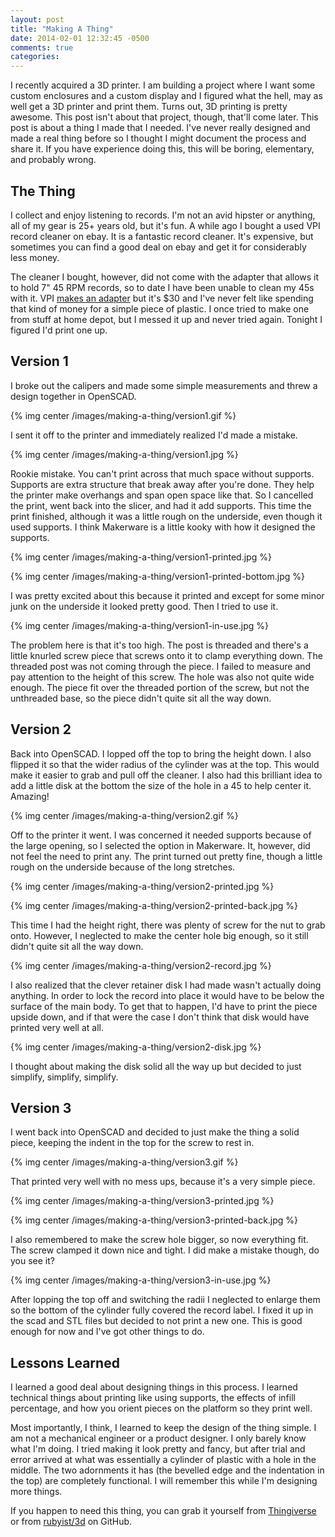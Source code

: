 ```yaml
---
layout: post
title: "Making A Thing"
date: 2014-02-01 12:32:45 -0500
comments: true
categories: 
---
```


I recently acquired a 3D printer. I am building a project where I want some custom enclosures and a custom display and I figured what the hell, may as well get a 3D printer and print them. Turns out, 3D printing is pretty awesome. This post isn't about that project, though, that'll come later. This post is about a thing I made that I needed. I've never really designed and made a real thing before so I thought I might document the process and share it. If you have experience doing this, this will be boring, elementary, and probably wrong.

## The Thing
I collect and enjoy listening to records. I'm not an avid hipster or anything, all of my gear is 25+ years old, but it's fun. A while ago I bought a used VPI record cleaner on ebay. It is a fantastic record cleaner. It's expensive, but sometimes you can find a good deal on ebay and get it for considerably less money.

The cleaner I bought, however, did not come with the adapter that allows it to hold 7" 45 RPM records, so to date I have been unable to clean my 45s with it. VPI [makes an adapter](http://www.musicdirect.com/p-3562-vpi-165-45rpm-spindle-adapter.aspx) but it's $30 and I've never felt like spending that kind of money for a simple piece of plastic. I once tried to make one from stuff at home depot, but I messed it up and never tried again. Tonight I figured I'd print one up.

## Version 1
I broke out the calipers and made some simple measurements and threw a design together in OpenSCAD. 

{% img center /images/making-a-thing/version1.gif %}

I sent it off to the printer and immediately realized I'd made a mistake.

{% img center /images/making-a-thing/version1.jpg %}

Rookie mistake. You can't print across that much space without supports. Supports are extra structure that break away after you're done. They help the printer make overhangs and span open space like that. So I cancelled the print, went back into the slicer, and had it add supports. This time the print finished, although it was a little rough on the underside, even though it used supports. I think Makerware is a little kooky with how it designed the supports.

{% img center /images/making-a-thing/version1-printed.jpg %}

{% img center /images/making-a-thing/version1-printed-bottom.jpg %}

I was pretty excited about this because it printed and except for some minor junk on the underside it looked pretty good. Then I tried to use it.

{% img center /images/making-a-thing/version1-in-use.jpg %}

The problem here is that it's too high. The post is threaded and there's a little knurled screw piece that screws onto it to clamp everything down. The threaded post was not coming through the piece. I failed to measure and pay attention to the height of this screw. The hole was also not quite wide enough. The piece fit over the threaded portion of the screw, but not the unthreaded base, so the piece didn't quite sit all the way down.

## Version 2
Back into OpenSCAD. I lopped off the top to bring the height down. I also flipped it so that the wider radius of the cylinder was at the top. This would make it easier to grab and pull off the cleaner. I also had this brilliant idea to add a little disk at the bottom the size of the hole in a 45 to help center it. Amazing!

{% img center /images/making-a-thing/version2.gif %}

Off to the printer it went. I was concerned it needed supports because of the large opening, so I selected the option in Makerware. It, however, did not feel the need to print any. The print turned out pretty fine, though a little rough on the underside because of the long stretches.

{% img center /images/making-a-thing/version2-printed.jpg %}

{% img center /images/making-a-thing/version2-printed-back.jpg %}

This time I had the height right, there was plenty of screw for the nut to grab onto. However, I neglected to make the center hole big enough, so it still didn't quite sit all the way down.

{% img center /images/making-a-thing/version2-record.jpg %}

I also realized that the clever retainer disk I had made wasn't actually doing anything. In order to lock the record into place it would have to be below the surface of the main body. To get that to happen, I'd have to print the piece upside down, and if that were the case I don't think that disk would have printed very well at all.

{% img center /images/making-a-thing/version2-disk.jpg %}

I thought about making the disk solid all the way up but decided to just simplify, simplify, simplify.

## Version 3
I went back into OpenSCAD and decided to just make the thing a solid piece, keeping the indent in the top for the screw to rest in.

{% img center /images/making-a-thing/version3.gif %}

That printed very well with no mess ups, because it's a very simple piece.

{% img center /images/making-a-thing/version3-printed.jpg %}

{% img center /images/making-a-thing/version3-printed-back.jpg %}

I also remembered to make the screw hole bigger, so now everything fit. The screw clamped it down nice and tight. I did make a mistake though, do you see it?

{% img center /images/making-a-thing/version3-in-use.jpg %}

After lopping the top off and switching the radii I neglected to enlarge them so the bottom of the cylinder fully covered the record label. I fixed it up in the scad and STL files but decided to not print a new one. This is good enough for now and I've got other things to do.

## Lessons Learned
I learned a good deal about designing things in this process. I learned technical things about printing like using supports, the effects of infill percentage, and how  you orient pieces on the platform so they print well.

Most importantly, I think, I learned to keep the design of the thing simple. I am not a mechanical engineer or a product designer. I only barely know what I'm doing. I tried making it look pretty and fancy, but after trial and error arrived at what was essentially a cylinder of plastic with a hole in the middle. The two adornments it has (the bevelled edge and the indentation in the top) are completely functional. I will remember this while I'm designing more things.

If you happen to need this thing, you can grab it yourself from [Thingiverse](http://www.thingiverse.com/thing:239180) or from [rubyist/3d](https://github.com/rubyist/3d) on GitHub.